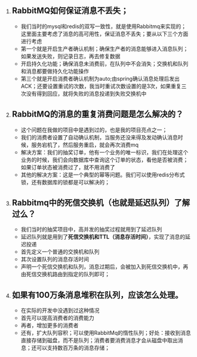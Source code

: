 1. ## RabbitMQ如何保证消息不丢失；

   - 我们当时的mysql和redis的双写一致性，就是使用Rabbitmq来实现的；这里面主要考虑了消息的高可用性，保证消息不丢失；要从以下三个方面进行考虑
   - 第一个就是开启生产者确认机制；确保生产者的消息能够进入消息队列；如果发送失败，则记录日志，再去修复数据
   - 开启持久化功能；确保消息未消费前，在队列中不会消失；交换机和队列和消息都要做持久化功能操作
   - 第三个就是开启消费者确认机制为auto;由spring确认消息处理后发出ACK；还要设置重试的次数，我当时重试次数设置的是3次，如果重复三次没有得到回应，就将失败的消息投递到失败交换机中

2. ## RabbitMQ的消息的重复消费问题是怎么解决的？

   - 这个问题在我做的项目中是遇到过的，也是我的项目亮点之一；
   - 我们的消费者设置了自动确认机制，当服务还没来得及发动确认消息时候，服务宕机了，然后服务重启，就会再次消费mq
   - 解决方案：我们的抽奖订单，他有一个业务的唯一标识，我们在处理这个业务的时候，我们会向数据库中查询这个订单的状态，看他是否被消费；如果订单状态被消费过了，就不用消费了
   - 其他的解决方案：这是一个典型的幂等问题。我们可以使用redis分布式锁，还有数据库的锁都是可以解决的；

3. ## Rabbitmq中的死信交换机（也就是延迟队列）了解过么？

   - 我们当时的抽奖项目中，高并发的抽奖过程就用到了延迟队列
   - 延迟队列就是用到了**死信交换机和TTL（消息存活时间）**，实现了消息的延迟投递
   - 首先定义一个普通的交换机和队列
   - 其次设置队列的消息存活时间
   - 声明一个死信交换机和队列，消息过期后，会被加入到死信交换机中，再由死信交换机路由到指定的队列即可；

4. ## 如果有100万条消息堆积在队列，应该怎么处理。

   - 在实际的开发中没遇到过这种情况
   - 首先可以提高消费者的消费能力
   - 再者，增加更多的消费者
   - 还有，扩大队列容积；可以使用RabbitMq的惰性队列；好处：接收到消息直接存储到磁盘，而不是队列；消费者要消费消息才会从磁盘中取出消息；还可以支持数百万条的消息存储；

